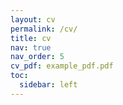 ```yaml
---
layout: cv
permalink: /cv/
title: cv
nav: true
nav_order: 5
cv_pdf: example_pdf.pdf
toc:
  sidebar: left
---
```

